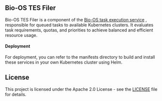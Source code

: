 ## Bio-OS TES Filer

Bio-OS TES Filer is a component of the [Bio-OS task execution service](https://github.com/GBA-BI/tes-api) , responsible for queued tasks to available Kubernetes clusters. It evaluates task requirements, quotas, and priorities to achieve balanced and efficient resource usage.

#### Deployment
For deployment, you can refer to the manifests directory to build and install these services in your own Kubernetes cluster using Helm.


## License
This project is licensed under the Apache 2.0 License - see the [LICENSE](LICENSE) file for details.
